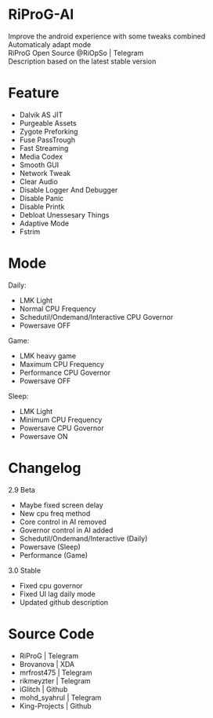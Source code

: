 # RiProG-AI

Improve the android experience with some tweaks combined <br />
Automaticaly adapt  mode <br />
RiProG Open Source @RiOpSo | Telegram  <br />
Description based on the latest stable version   <br />

# Feature
- Dalvik AS JIT
- Purgeable Assets
- Zygote Preforking
- Fuse PassTrough
- Fast Streaming
- Media Codex
- Smooth GUI
- Network Tweak
- Clear Audio
- Disable Logger And Debugger
- Disable Panic
- Disable Printk
- Debloat Unessesary Things
- Adaptive Mode
- Fstrim

# Mode

Daily:
- LMK Light
- Normal CPU Frequency
- Schedutil/Ondemand/Interactive CPU Governor
- Powersave OFF

Game:
- LMK heavy game
- Maximum CPU Frequency
- Performance CPU Governor
- Powersave OFF

Sleep:
- LMK Light
- Minimum CPU Frequency
- Powersave CPU Governor
- Powersave ON

# Changelog

2.9 Beta
- Maybe fixed screen delay
- New cpu freq method
- Core control in AI removed
- Governor control in AI added
- Schedutil/Ondemand/Interactive (Daily)
- Powersave (Sleep)
- Performance (Game)

3.0 Stable
- Fixed cpu governor
- Fixed UI lag daily mode
- Updated github description

# Source Code

- RiProG | Telegram
- Brovanova | XDA
- mrfrost475  | Telegram
- rikmeyzter | Telegram
- iGlitch | Github
- mohd_syahrul | Telegram
- King-Projects | Github
